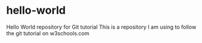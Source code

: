 # hello-world
Hello World repository for Git tutorial
This is a repository I am using to follow the git tutorial on w3schools.com
